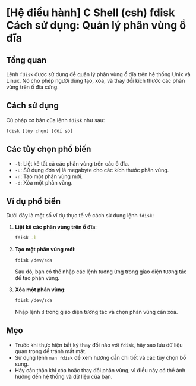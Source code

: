 # [Hệ điều hành] C Shell (csh) fdisk Cách sử dụng: Quản lý phân vùng ổ đĩa

## Tổng quan
Lệnh `fdisk` được sử dụng để quản lý phân vùng ổ đĩa trên hệ thống Unix và Linux. Nó cho phép người dùng tạo, xóa, và thay đổi kích thước các phân vùng trên ổ đĩa cứng.

## Cách sử dụng
Cú pháp cơ bản của lệnh `fdisk` như sau:
```
fdisk [tùy chọn] [đối số]
```

## Các tùy chọn phổ biến
- `-l`: Liệt kê tất cả các phân vùng trên các ổ đĩa.
- `-u`: Sử dụng đơn vị là megabyte cho các kích thước phân vùng.
- `-n`: Tạo một phân vùng mới.
- `-d`: Xóa một phân vùng.

## Ví dụ phổ biến
Dưới đây là một số ví dụ thực tế về cách sử dụng lệnh `fdisk`:

1. **Liệt kê các phân vùng trên ổ đĩa**:
   ```bash
   fdisk -l
   ```

2. **Tạo một phân vùng mới**:
   ```bash
   fdisk /dev/sda
   ```
   Sau đó, bạn có thể nhập các lệnh tương ứng trong giao diện tương tác để tạo phân vùng.

3. **Xóa một phân vùng**:
   ```bash
   fdisk /dev/sda
   ```
   Nhập lệnh `d` trong giao diện tương tác và chọn phân vùng cần xóa.

## Mẹo
- Trước khi thực hiện bất kỳ thay đổi nào với `fdisk`, hãy sao lưu dữ liệu quan trọng để tránh mất mát.
- Sử dụng lệnh `man fdisk` để xem hướng dẫn chi tiết và các tùy chọn bổ sung.
- Hãy cẩn thận khi xóa hoặc thay đổi phân vùng, vì điều này có thể ảnh hưởng đến hệ thống và dữ liệu của bạn.